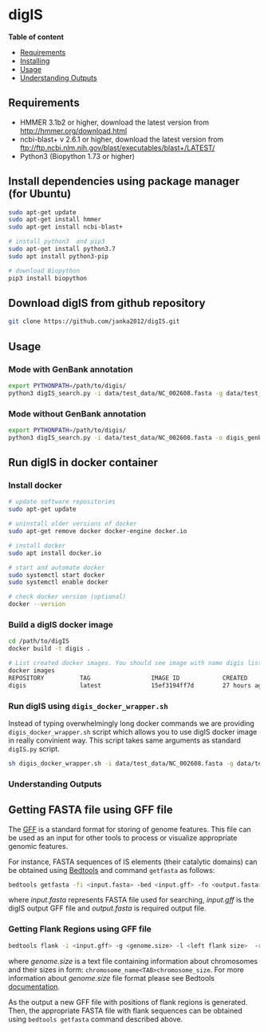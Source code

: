 # digIS


**Table of content**
<!---toc start-->

  * [Requirements](#requirements)
  * [Installing](#installing)
  * [Usage](#usage)
  * [Understanding Outputs](#understanding-outputs)

<!---toc end-->

## Requirements
- HMMER 3.1b2 or higher, download the latest version from http://hmmer.org/download.html
- ncbi-blast+ v 2.6.1 or higher, download the latest version from ftp://ftp.ncbi.nlm.nih.gov/blast/executables/blast+/LATEST/
- Python3 (Biopython 1.73 or higher)

## Install dependencies using package manager (for Ubuntu)
```bash
sudo apt-get update
sudo apt-get install hmmer
sudo apt-get install ncbi-blast+

# install python3  and pip3
sudo apt-get install python3.7
sudo apt install python3-pip

# download Biopython
pip3 install biopython
```

## Download digIS from github repository
```bash
git clone https://github.com/janka2012/digIS.git
```

## Usage

### Mode with GenBank annotation

```bash
export PYTHONPATH=/path/to/digis/
python3 digIS_search.py -i data/test_data/NC_002608.fasta -g data/test_data/NC_002608.gb -o digis_genbank -f csv
```

### Mode without GenBank annotation
```bash
export PYTHONPATH=/path/to/digis/
python3 digIS_search.py -i data/test_data/NC_002608.fasta -o digis_genbank -f csv
```

## Run digIS in docker container

### Install docker

```bash
# update software repositories
sudo apt-get update

# uninstall older versions of docker
sudo apt-get remove docker docker-engine docker.io

# install docker
sudo apt install docker.io

# start and automate docker
sudo systemctl start docker
sudo systemctl enable docker

# check docker version (optional)
docker --version
```

### Build a digIS docker image

```bash
cd /path/to/digIS
docker build -t digis .

# List created docker images. You should see image with name digis listed.
docker images
REPOSITORY          TAG                 IMAGE ID            CREATED             SIZE
digis               latest              15ef3194ff7d        27 hours ago        764MB
```

### Run digIS using ```digis_docker_wrapper.sh```
Instead of typing overwhelmingly long docker commands we are providing `digis_docker_wrapper.sh` script which allows you to use digIS docker image in really convinient way. This script takes same arguments as standard `digIS.py` script.

```bash
sh digis_docker_wrapper.sh -i data/test_data/NC_002608.fasta -g data/test_data/NC_002608.gb -o digis_genbank -f csv
```

### Understanding Outputs

## Getting FASTA file using GFF file

The [GFF](http://gmod.org/wiki/GFF3) is a standard format for storing of genome features. This file can be used as an input for other tools to process or visualize appropriate genomic features. 

For instance, FASTA sequences of IS elements (their catalytic domains) can be obtained using [Bedtools](https://bedtools.readthedocs.io/en/latest/) and command `getfasta` as follows:     

```bash
bedtools getfasta -fi <input.fasta> -bed <input.gff> -fo <output.fasta>
```
where _input.fasta_ represents FASTA file used for searching, _input.gff_ is the digIS output GFF file and _output.fasta_ is required output file. 

### Getting Flank Regions using GFF file

```bash
bedtools flank -i <input.gff> -g <genome.size> -l <left flank size>  -r <right flank size> 
```
where _genome.size_ is a text file containing information about chromosomes and their sizes in form: `chromosome_name<TAB>chromosome_size`. For more information about _genome.size_ file format please see Bedtools [documentation](https://bedtools.readthedocs.io/en/latest/).

As the output a new GFF file with positions of flank regions is generated. Then, the appropriate FASTA file with flank sequences can be obtained using `bedtools getfasta` command described above. 
